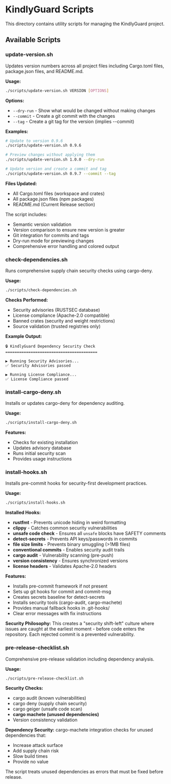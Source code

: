 # KindlyGuard Scripts

This directory contains utility scripts for managing the KindlyGuard project.

## Available Scripts

### update-version.sh

Updates version numbers across all project files including Cargo.toml files, package.json files, and README.md.

**Usage:**
```bash
./scripts/update-version.sh VERSION [OPTIONS]
```

**Options:**
- `--dry-run` - Show what would be changed without making changes
- `--commit` - Create a git commit with the changes
- `--tag` - Create a git tag for the version (implies --commit)

**Examples:**
```bash
# Update to version 0.9.6
./scripts/update-version.sh 0.9.6

# Preview changes without applying them
./scripts/update-version.sh 1.0.0 --dry-run

# Update version and create a commit and tag
./scripts/update-version.sh 0.9.7 --commit --tag
```

**Files Updated:**
- All Cargo.toml files (workspace and crates)
- All package.json files (npm packages)
- README.md (Current Release section)

The script includes:
- Semantic version validation
- Version comparison to ensure new version is greater
- Git integration for commits and tags
- Dry-run mode for previewing changes
- Comprehensive error handling and colored output

### check-dependencies.sh

Runs comprehensive supply chain security checks using cargo-deny.

**Usage:**
```bash
./scripts/check-dependencies.sh
```

**Checks Performed:**
- Security advisories (RUSTSEC database)
- License compliance (Apache-2.0 compatible)
- Banned crates (security and weight restrictions)
- Source validation (trusted registries only)

**Example Output:**
```
🔒 KindlyGuard Dependency Security Check
========================================

▶ Running Security Advisories...
✅ Security Advisories passed

▶ Running License Compliance...
✅ License Compliance passed
```

### install-cargo-deny.sh

Installs or updates cargo-deny for dependency auditing.

**Usage:**
```bash
./scripts/install-cargo-deny.sh
```

**Features:**
- Checks for existing installation
- Updates advisory database
- Runs initial security scan
- Provides usage instructions

### install-hooks.sh

Installs pre-commit hooks for security-first development practices.

**Usage:**
```bash
./scripts/install-hooks.sh
```

**Installed Hooks:**
- **rustfmt** - Prevents unicode hiding in weird formatting
- **clippy** - Catches common security vulnerabilities
- **unsafe code check** - Ensures all `unsafe` blocks have SAFETY comments
- **detect-secrets** - Prevents API keys/passwords in commits
- **file size limits** - Prevents binary smuggling (>1MB files)
- **conventional commits** - Enables security audit trails
- **cargo audit** - Vulnerability scanning (pre-push)
- **version consistency** - Ensures synchronized versions
- **license headers** - Validates Apache-2.0 headers

**Features:**
- Installs pre-commit framework if not present
- Sets up git hooks for commit and commit-msg
- Creates secrets baseline for detect-secrets
- Installs security tools (cargo-audit, cargo-machete)
- Provides manual fallback hooks in .git-hooks/
- Clear error messages with fix instructions

**Security Philosophy:**
This creates a "security shift-left" culture where issues are caught at the earliest moment - before code enters the repository. Each rejected commit is a prevented vulnerability.

### pre-release-checklist.sh

Comprehensive pre-release validation including dependency analysis.

**Usage:**
```bash
./scripts/pre-release-checklist.sh
```

**Security Checks:**
- cargo audit (known vulnerabilities)
- cargo deny (supply chain security)
- cargo geiger (unsafe code scan)
- **cargo machete (unused dependencies)**
- Version consistency validation

**Dependency Security:**
cargo-machete integration checks for unused dependencies that:
- Increase attack surface
- Add supply chain risk
- Slow build times
- Provide no value

The script treats unused dependencies as errors that must be fixed before release.